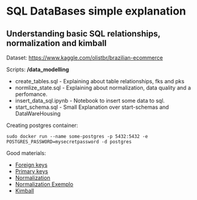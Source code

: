 # SQL DataBases simple explanation

## Understanding basic SQL relationships, normalization and kimball

Dataset: https://www.kaggle.com/olistbr/brazilian-ecommerce

Scripts:
**/data_modelling**
- create_tables.sql      - Explaining about table relationships, fks and pks
- normlize_state.sql     - Explaining about normalization, data quality and a perfomance.
- insert_data_sql.ipynb  - Notebook to insert some data to sql.
- start_schema.sql       - Small Explanation over start-schemas and DataWareHousing

Creating postgres container:
    
    sudo docker run --name some-postgres -p 5432:5432 -e POSTGRES_PASSWORD=mysecretpassword -d postgres


Good materials:

- [Foreign keys](https://www.postgresqltutorial.com/postgresql-foreign-key/)
- [Primary keys](https://www.postgresqltutorial.com/postgresql-primary-key/)
- [Normalization](https://docs.microsoft.com/en-us/office/troubleshoot/access/database-normalization-description#:~:text=Normalization%20is%20the%20process%20of,eliminating%20redundancy%20and%20inconsistent%20dependency.)
- [Normalization Exemplo](https://www.guru99.com/database-normalization.html)
- [Kimball](https://www.holistics.io/books/setup-analytics/kimball-s-dimensional-data-modeling/)
